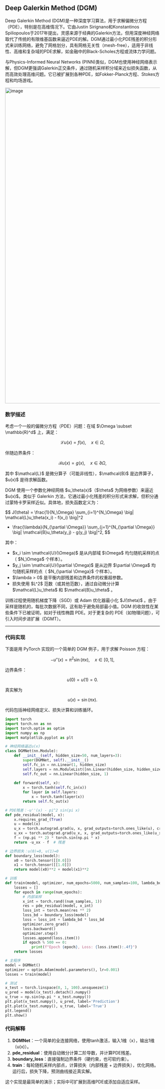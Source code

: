 ## Deep Galerkin Method (DGM)
Deep Galerkin Method (DGM)是一种深度学习算法，用于求解偏微分方程（PDE），特别是在高维情况下。它由Justin Sirignano和Konstantinos Spiliopoulos于2017年提出，灵感来源于经典的Galerkin方法，但用深度神经网络取代了传统的有限维基函数来逼近PDE的解。DGM通过最小化PDE残差的积分形式来训练网络，避免了网格划分，具有网格无关性（mesh-free），适用于非线性、高维和复杂域的PDE求解，如金融中的Black-Scholes方程或流体力学问题。

与Physics-Informed Neural Networks (PINN)类似，DGM也使用神经网络表示解，但DGM更强调Galerkin正交条件，通过随机采样积分域来近似损失函数，从而高效处理高维问题。它已被扩展到各种PDE，如Fokker-Planck方程、Stokes方程和均场游戏。

<img width="1007" height="1026" alt="image" src="https://github.com/user-attachments/assets/89b91045-a1a6-4ebf-9458-a2ad029242fe" />

### 数学描述

考虑一个一般的偏微分方程（PDE）问题：在域 $\Omega \subset \mathbb{R}^d\$ 上，满足：

$$
\mathcal{L}u(x) = f(x), \quad x \in \Omega,
$$

伴随边界条件：

$$
\mathcal{B}u(x) = g(x), \quad x \in \partial \Omega,
$$

其中 \$\mathcal{L}\$ 是微分算子（可能非线性），\$\mathcal{B}\$ 是边界算子，\$u(x)\$ 是待求解函数。

DGM 使用一个参数化神经网络 \$u\_\theta(x)\$（\$\theta\$ 为网络参数）来逼近 \$u(x)\$。类似于 Galerkin 方法，它通过最小化残差的积分形式来求解，但积分通过蒙特卡罗采样近似。具体地，损失函数定义为：

$$
J(\theta) = \frac{1}{N_\Omega} \sum_{i=1}^{N_\Omega} \big| \mathcal{L}u_\theta(x_i) - f(x_i) \big|^2 
+ \frac{\lambda}{N_{\partial \Omega}} \sum_{j=1}^{N_{\partial \Omega}} \big| \mathcal{B}u_\theta(y_j) - g(y_j) \big|^2,
$$

其中：

* $x\_i \sim \mathcal{U}(\Omega)\$ 是从内部域 $\Omega\$ 均匀随机采样的点（ $N\_\Omega\$ 个样本）。
* $y\_j \sim \mathcal{U}(\partial \Omega)\$ 是从边界 \$\partial \Omega\$ 均匀随机采样的点（ $N\_{\partial \Omega}\$ 个样本）。
* $\lambda > 0\$ 是平衡内部残差和边界条件的权重超参数。
* 损失使用 $L^2\$ 范数（或其他范数），通过自动微分计算 $\mathcal{L}u\_\theta\$ 和 $\mathcal{B}u\_\theta\$ 。

训练过程使用随机梯度下降（SGD）或 Adam 优化器最小化 $J(\theta)\$ 。由于采样是随机的，每批次数据不同，这有助于避免局部最小值。DGM 的收敛性在某些条件下已被证明，如对于线性椭圆 PDE。对于更复杂的 PDE（如物理问题），可引入时间步进扩展（DGMT）。

---

### 代码实现

下面是用 PyTorch 实现的一个简单的 DGM 例子，用于求解 Poisson 方程：

$$
-u''(x) = \pi^2 \sin(\pi x), \quad x \in [0,1],
$$

边界条件：

$$
u(0) = u(1) = 0.
$$

真实解为

$$
u(x) = \sin(\pi x).
$$

代码包括神经网络定义、损失计算和训练循环。




```python
import torch
import torch.nn as nn
import torch.optim as optim
import numpy as np
import matplotlib.pyplot as plt

# 神经网络逼近u(x)
class DGMNet(nn.Module):
    def __init__(self, hidden_size=50, num_layers=3):
        super(DGMNet, self).__init__()
        self.fc_in = nn.Linear(1, hidden_size)
        self.layers = nn.ModuleList([nn.Linear(hidden_size, hidden_size) for _ in range(num_layers - 1)])
        self.fc_out = nn.Linear(hidden_size, 1)
    
    def forward(self, x):
        x = torch.tanh(self.fc_in(x))
        for layer in self.layers:
            x = torch.tanh(layer(x))
        return self.fc_out(x)

# PDE残差：-u''(x) - pi^2 sin(pi x)
def pde_residual(model, x):
    x.requires_grad_(True)
    u = model(x)
    u_x = torch.autograd.grad(u, x, grad_outputs=torch.ones_like(u), create_graph=True)[0]
    u_xx = torch.autograd.grad(u_x, x, grad_outputs=torch.ones_like(u_x), create_graph=True)[0]
    f = (np.pi ** 2) * torch.sin(np.pi * x)
    return -u_xx - f  # 残差

# 边界损失：u(0)=0, u(1)=0
def boundary_loss(model):
    x0 = torch.tensor([[0.0]])
    x1 = torch.tensor([[1.0]])
    return model(x0)**2 + model(x1)**2

# 训练
def train(model, optimizer, num_epochs=5000, num_samples=100, lambda_bd=1.0):
    losses = []
    for epoch in range(num_epochs):
        # 内部采样
        x_int = torch.rand((num_samples, 1))
        res = pde_residual(model, x_int)
        loss_int = torch.mean(res ** 2)
        loss_bd = boundary_loss(model)
        loss = loss_int + lambda_bd * loss_bd
        optimizer.zero_grad()
        loss.backward()
        optimizer.step()
        losses.append(loss.item())
        if epoch % 500 == 0:
            print(f"Epoch {epoch}, Loss: {loss.item():.4f}")
    return losses

# 主程序
model = DGMNet()
optimizer = optim.Adam(model.parameters(), lr=0.001)
losses = train(model)

# 测试
x_test = torch.linspace(0, 1, 100).unsqueeze(1)
u_pred = model(x_test).detach().numpy()
u_true = np.sin(np.pi * x_test.numpy())
plt.plot(x_test.numpy(), u_pred, label='Prediction')
plt.plot(x_test.numpy(), u_true, label='True')
plt.legend()
plt.show()
```

### 代码解释
1. **DGMNet**：一个简单的全连接网络，使用tanh激活，输入1维（x），输出1维（u(x)）。
2. **pde_residual**：使用自动微分计算二阶导数，并计算PDE残差。
3. **boundary_loss**：直接强制边界条件（硬约束，也可软约束）。
4. **train**：每轮随机采样内部点，计算损失（内部残差 + 边界损失），优化网络。运行后，损失下降，预测曲线接近真实解。

这个实现是最简单的演示；实际中可扩展到高维PDE或添加自适应采样。 
